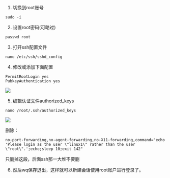 1.  切换到root账号

`sudo -i`

2.  设置root密码(可略过)

`passwd root`

3.  打开ssh配置文件

`nano /etc/ssh/sshd_config`

4.  修改或添加下面配置

`PermitRootLogin yes`  
`PubkeyAuthentication yes`

[![](https://img2023.cnblogs.com/blog/3117309/202304/3117309-20230401171043190-2137591737.png)
](https://img2023.cnblogs.com/blog/3117309/202304/3117309-20230401171043190-2137591737.png)

5.  编辑认证文件authorized_keys

`nano /root/.ssh/authorized_keys`

[![](https://img2023.cnblogs.com/blog/3117309/202304/3117309-20230401171131034-477112069.png)
](https://img2023.cnblogs.com/blog/3117309/202304/3117309-20230401171131034-477112069.png)

删除：

`no-port-forwarding,no-agent-forwarding,no-X11-forwarding,command="echo 'Please login as the user \"linux1\" rather than the user \"root\".';echo;sleep 10;exit 142"`

只删掉这段，后面ssh那一大堆不要删

6.  然后wq保存退出，这样就可以新建会话使用root账户进行登录了。
